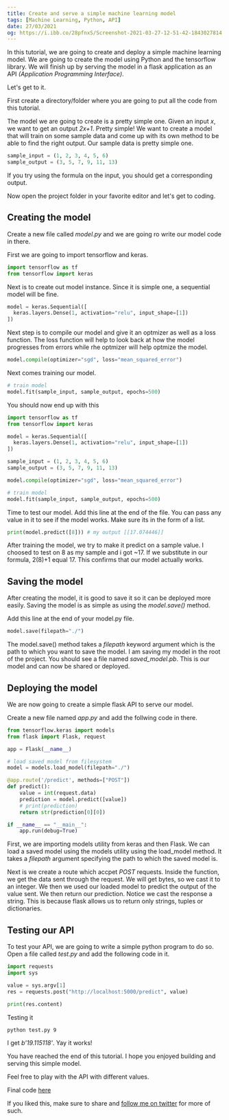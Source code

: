 ```yaml
--- 
title: Create and serve a simple machine learning model
tags: [Machine Learning, Python, API]
date: 27/03/2021
og: https://i.ibb.co/28pfnxS/Screenshot-2021-03-27-12-51-42-1843027814.png
---
```


In this tutorial, we are going to create and deploy a simple machine learning model. 
We are going to create the model using Python and the tensorflow library. We will finish up by serving the model in a flask application as an API _(Application Programming Interface)_.

Let's get to it.

First create a directory/folder where you are going to put all the code from this tutorial.

The model we are going to create is a pretty simple one. Given an input _x_, we want to get an output _2x+1_. Pretty simple! We want to create a model that will train on some sample data and come up with its own method to be able to find the right output. 
Our sample data is pretty simple one.

```python
sample_input = (1, 2, 3, 4, 5, 6)
sample_output = (3, 5, 7, 9, 11, 13)
```
If you try using the formula on the input, you should get a corresponding output.

Now open the project folder in your favorite editor and let's get to coding.

## Creating the model

Create a new file called _model.py_ and we are going ro write our model code in there.

First we are going to import tensorflow and keras.

```python 
import tensorflow as tf
from tensorflow import keras
```
Next is to create out model instance. Since it is simple one, a sequential model will be fine.

```python 
model = keras.Sequential([
  keras.layers.Dense(1, activation="relu", input_shape=[1])
])
```

Next step is to compile our model and give it an optmizer as well as a loss function. The loss function will help to look back at how the model progresses from errors while rhe optmizer will help optmize the model.

```python 
model.compile(optimizer="sgd", loss="mean_squared_error")
```

Next comes training our model. 
```python 
# train model
model.fit(sample_input, sample_output, epochs=500)
```

You should now end up with this
```python 
import tensorflow as tf
from tensorflow import keras

model = keras.Sequential([
  keras.layers.Dense(1, activation="relu", input_shape=[1])
])

sample_input = (1, 2, 3, 4, 5, 6)
sample_output = (3, 5, 7, 9, 11, 13)

model.compile(optimizer="sgd", loss="mean_squared_error")

# train model
model.fit(sample_input, sample_output, epochs=500)

```
Time to test our model. Add this line at the end of the file. You can pass any value in it to see if the model works. Make sure its in the form of a list.

```python 
print(model.predict([8])) # my output [[17.074446]]
```
After training the model, we try to make it predict on a sample value. I choosed to test on 8 as my sample and i got ~17. If we substitute in our formula, 2(8)+1 equal 17. This confirms that our model actually works.

## Saving the model
After creating the model, it is good to save it so it can be deployed more easily.
Saving the model is as simple as using the _model.save()_ method.

Add this line at the end of your model.py file.
```python 
model.save(filepath="./")
```
The model.save() method takes a _filepath_ keyword argument which is the path to which you want to save the model. I am saving my model in the root of the project.
You should see a file named *saved_model.pb*. This is our model and can now be shared or deployed.

## Deploying the model

We are now going to create a simple flask API to serve our model. 

Create a new file named *app.py* and add the follwing code in there.

```python 
from tensorflow.keras import models
from flask import Flask, request

app = Flask(__name__)

# load saved model from filesystem
model = models.load_model(filepath="./")

@app.route('/predict', methods=["POST"])
def predict():
	value = int(request.data)
	prediction = model.predict([value])
	# print(prediction)
	return str(prediction[0][0])

if __name__ == "__main__":
	app.run(debug=True)
```
First, we are importing models utility from keras and then Flask.
We can load a saved model using the models utility using the load_model method. It takes a *filepath* argument specifying the path to which the saved model is.

Next is we create a route which accpet *POST* requests.
Inside the function, we get the data sent through the request. We will get bytes, so we cast it to an integer.
We then we used our loaded model to predict the output of the value sent. We then return our prediction. Notice we cast the response a string. This is because flask allows us to return only strings, tuples or dictionaries.

## Testing our API
To test your API, we are going to write a simple python program to do so.
Open a file called *test.py* and add the following code in it.

```python
import requests
import sys

value = sys.argv[1]
res = requests.post("http://localhost:5000/predict", value)

print(res.content)
```

Testing it 
```shell
python test.py 9
```
I get *b'19.115118'*. Yay it works!

You have reached the end of this tutorial.
I hope you enjoyed building and serving this simple model.

Feel free to play with the API with different values.

Final code [here](https://github.com/JosiasAurel/ml-deploy-sample)

If you liked this, make sure to share and [follow me on twitter](https://twitter.com/JosiasWing?s=09) for more of such.
